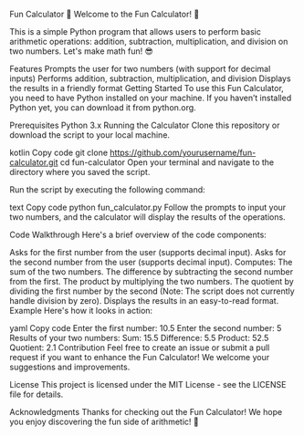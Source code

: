 Fun Calculator
🎉 Welcome to the Fun Calculator! 🎉

This is a simple Python program that allows users to perform basic arithmetic operations: addition, subtraction, multiplication, and division on two numbers. Let's make math fun! 😎

Features
Prompts the user for two numbers (with support for decimal inputs)
Performs addition, subtraction, multiplication, and division
Displays the results in a friendly format
Getting Started
To use this Fun Calculator, you need to have Python installed on your machine. If you haven’t installed Python yet, you can download it from python.org.

Prerequisites
Python 3.x
Running the Calculator
Clone this repository or download the script to your local machine.

kotlin
Copy code
git clone https://github.com/yourusername/fun-calculator.git
cd fun-calculator
Open your terminal and navigate to the directory where you saved the script.

Run the script by executing the following command:

text
Copy code
python fun_calculator.py
Follow the prompts to input your two numbers, and the calculator will display the results of the operations.

Code Walkthrough
Here's a brief overview of the code components:

Asks for the first number from the user (supports decimal input).
Asks for the second number from the user (supports decimal input).
Computes:
The sum of the two numbers.
The difference by subtracting the second number from the first.
The product by multiplying the two numbers.
The quotient by dividing the first number by the second (Note: The script does not currently handle division by zero).
Displays the results in an easy-to-read format.
Example
Here's how it looks in action:

yaml
Copy code
Enter the first number: 10.5
Enter the second number: 5
Results of your two numbers:
Sum: 15.5
Difference: 5.5
Product: 52.5
Quotient: 2.1
Contribution
Feel free to create an issue or submit a pull request if you want to enhance the Fun Calculator! We welcome your suggestions and improvements.

License
This project is licensed under the MIT License - see the LICENSE file for details.

Acknowledgments
Thanks for checking out the Fun Calculator! We hope you enjoy discovering the fun side of arithmetic! 🎉





